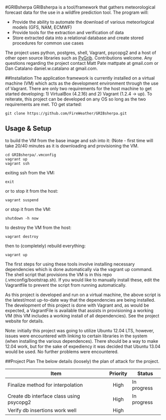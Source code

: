#GRIBsherpa
GRIBsherpa is a tool/framework that gathers meteorological forecast data for the use in a wildfire prediction tool. The program will:
* Provide the ability to automate the download of various meteorlogical models (GFS, NAM, ECMWF)
* Provide tools for the extraction and verification of data
* Store extracted data into a relational database and create stored procedures for common use cases

The project uses python, postgres, shell, Vagrant, psycopg2 and a host of other open source libraries such as [PyGrib](http://code.google.com/p/pygrib/).  Contributions welcome. Any questions regarding the project contact Matt Pate mattpate at gmail.com or Dan Catalano daniel.w.catalano at gmail.com.

##Installation
The application framework is currently installed on a virtual machine (VM) which acts as the development environment through the use of Vagrant. There are only two requirements for the host machine to get started developing: 1) VirtualBox (4.2.16) and 2) Vagrant (1.2.4 -> up). To reiterate, this project can be developed on any OS so long as the two requirements are met. TO get started:

    git clone https://github.com/FireWeather/GRIBsherpa.git

## Usage & Setup

to build the VM from the base image and ssh into it: (Note - first time will take 20/40 minutes as it is downloading and provisioning the VM.

    cd GRIBsherpa/.vmconfig
    vagrant up
    vagrant ssh

exiting ssh from the VM:

    exit

or to stop it from the host:

    vagrant suspend
    
or stop it from the VM:

    shutdown -h now

to destroy the VM from the host:

    vagrant destroy

then to (completely) rebuild everything:

    vagrant up

The first steps for using these tools involve installing necessary dependencies which is done automatically via the vagrant up command. The shell script that provisions the VM is in this repo (.vmconfig/bootstrap.sh).  If you would like to manually install these, edit the Vagrantfile to prevent the script from running automatically.

As this project is developed and run on a virtual machine, the above script is the latest/most up-to-date way that the dependencies are being installed.  The development of this project is done with Vagrant and, as would be expected, a VagrantFile is available that assists in provisioning a working VM (this VM includes a working install of all dependencies). See the project website for details.

Note: initially this project was going to utilize Ubuntu 12.04 LTS, however, issues were encountered with linking to certain libraries in the system (when installing the various dependences).  There should be a way to make 12.04 work, but for the sake of expediency it was decided that Ubuntu 13.04 would be used.  No further problems were encountered.

##Project Plan
The below details (loosely) the plan of attack for the project.  

|Item        |Priority       |Status      |
|------------|:-------------:|------------|
|Finalize method for interpolation | High | In progress
|Create db interface class using psycopg2 | High | In progress
|Verify db insertions work well | High | 



